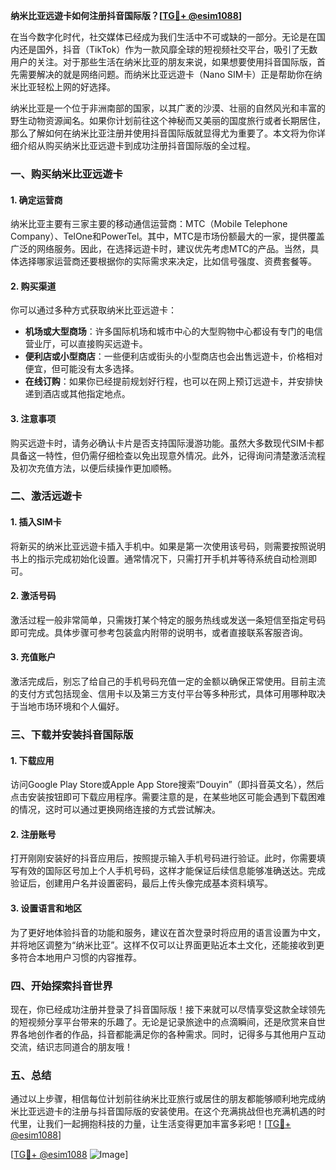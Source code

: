 **纳米比亚远遊卡如何注册抖音国际版？[[TG💪+ @esim1088](https://t.me/s/esim1088)]**

在当今数字化时代，社交媒体已经成为我们生活中不可或缺的一部分。无论是在国内还是国外，抖音（TikTok）作为一款风靡全球的短视频社交平台，吸引了无数用户的关注。对于那些生活在纳米比亚的朋友来说，如果想要使用抖音国际版，首先需要解决的就是网络问题。而纳米比亚远遊卡（Nano SIM卡）正是帮助你在纳米比亚轻松上网的好选择。

纳米比亚是一个位于非洲南部的国家，以其广袤的沙漠、壮丽的自然风光和丰富的野生动物资源闻名。如果你计划前往这个神秘而又美丽的国度旅行或者长期居住，那么了解如何在纳米比亚注册并使用抖音国际版就显得尤为重要了。本文将为你详细介绍从购买纳米比亚远遊卡到成功注册抖音国际版的全过程。

### 一、购买纳米比亚远遊卡

#### 1. 确定运营商
纳米比亚主要有三家主要的移动通信运营商：MTC（Mobile Telephone Company）、TelOne和PowerTel。其中，MTC是市场份额最大的一家，提供覆盖广泛的网络服务。因此，在选择远遊卡时，建议优先考虑MTC的产品。当然，具体选择哪家运营商还要根据你的实际需求来决定，比如信号强度、资费套餐等。

#### 2. 购买渠道
你可以通过多种方式获取纳米比亚远遊卡：
- **机场或大型商场**：许多国际机场和城市中心的大型购物中心都设有专门的电信营业厅，可以直接购买远遊卡。
- **便利店或小型商店**：一些便利店或街头的小型商店也会出售远遊卡，价格相对便宜，但可能没有太多选择。
- **在线订购**：如果你已经提前规划好行程，也可以在网上预订远遊卡，并安排快递到酒店或其他指定地点。

#### 3. 注意事项
购买远遊卡时，请务必确认卡片是否支持国际漫游功能。虽然大多数现代SIM卡都具备这一特性，但仍需仔细检查以免出现意外情况。此外，记得询问清楚激活流程及初次充值方法，以便后续操作更加顺畅。

### 二、激活远遊卡

#### 1. 插入SIM卡
将新买的纳米比亚远遊卡插入手机中。如果是第一次使用该号码，则需要按照说明书上的指示完成初始化设置。通常情况下，只需打开手机并等待系统自动检测即可。

#### 2. 激活号码
激活过程一般非常简单，只需拨打某个特定的服务热线或发送一条短信至指定号码即可完成。具体步骤可参考包装盒内附带的说明书，或者直接联系客服咨询。

#### 3. 充值账户
激活完成后，别忘了给自己的手机号码充值一定的金额以确保正常使用。目前主流的支付方式包括现金、信用卡以及第三方支付平台等多种形式，具体可用哪种取决于当地市场环境和个人偏好。

### 三、下载并安装抖音国际版

#### 1. 下载应用
访问Google Play Store或Apple App Store搜索“Douyin”（即抖音英文名），然后点击安装按钮即可下载应用程序。需要注意的是，在某些地区可能会遇到下载困难的情况，这时可以通过更换网络连接的方式尝试解决。

#### 2. 注册账号
打开刚刚安装好的抖音应用后，按照提示输入手机号码进行验证。此时，你需要填写有效的国际区号加上个人手机号码，这样才能保证后续信息能够准确送达。完成验证后，创建用户名并设置密码，最后上传头像完成基本资料填写。

#### 3. 设置语言和地区
为了更好地体验抖音的功能和服务，建议在首次登录时将应用的语言设置为中文，并将地区调整为“纳米比亚”。这样不仅可以让界面更贴近本土文化，还能接收到更多符合本地用户习惯的内容推荐。

### 四、开始探索抖音世界

现在，你已经成功注册并登录了抖音国际版！接下来就可以尽情享受这款全球领先的短视频分享平台带来的乐趣了。无论是记录旅途中的点滴瞬间，还是欣赏来自世界各地创作者的作品，抖音都能满足你的各种需求。同时，记得多与其他用户互动交流，结识志同道合的朋友哦！

### 五、总结

通过以上步骤，相信每位计划前往纳米比亚旅行或居住的朋友都能够顺利地完成纳米比亚远遊卡的注册与抖音国际版的安装使用。在这个充满挑战但也充满机遇的时代里，让我们一起拥抱科技的力量，让生活变得更加丰富多彩吧！[[TG💪+ @esim1088](https://t.me/s/esim1088)]

[[TG💪+ @esim1088](https://t.me/s/esim1088) ![Image](https://i.postimg.cc/4NQfJmqS/Snipaste-2025-05-13-00-14-12.png)]